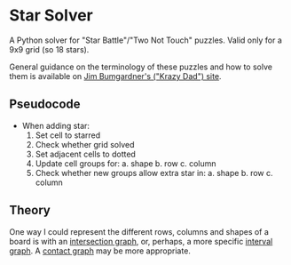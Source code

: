 # Star Solver

A Python solver for "Star Battle"/"Two Not Touch" puzzles. Valid only for a 9x9 grid (so 18 stars).

General guidance on the terminology of these puzzles and how to solve them is available on [Jim Bumgardner's 
("Krazy Dad") site](https://krazydad.com/twonottouch/).

## Pseudocode

- When adding star:
    1. Set cell to starred
    2. Check whether grid solved
    3. Set adjacent cells to dotted
    4. Update cell groups for:
        a. shape
        b. row
        c. column
    5. Check whether new groups allow extra star in:
        a. shape
        b. row
        c. column

## Theory
One way I could represent the different rows, columns and shapes of a board is with an [intersection graph](https://en.wikipedia.org/wiki/Intersection_graph), or, perhaps, a more specific [interval graph](https://en.wikipedia.org/wiki/Interval_graph). 
A [contact graph](https://en.wikipedia.org/wiki/Contact_graph) may be more appropriate.
